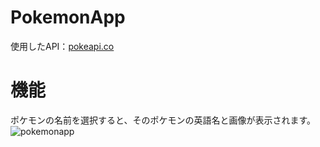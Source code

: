 # PokemonApp
使用したAPI：[pokeapi.co](https://pokeapi.co/)
# 機能
ポケモンの名前を選択すると、そのポケモンの英語名と画像が表示されます。
![pokemonapp](https://user-images.githubusercontent.com/83270022/186658186-13f0535e-60e8-40b2-a57a-80eec72d36b9.jpg)

